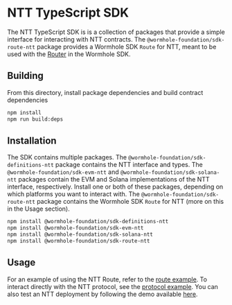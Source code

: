 # NTT TypeScript SDK

The NTT TypeScript SDK is is a collection of packages that provide a simple interface for interacting with NTT contracts. The `@wormhole-foundation/sdk-route-ntt` package provides a Wormhole SDK `Route` for NTT, meant to be used with the [Router](https://github.com/wormhole-foundation/connect-sdk/blob/main/examples/src/router.ts) in the Wormhole SDK.

## Building

From this directory, install package dependencies and build contract dependencies

```bash
npm install
npm run build:deps
```

## Installation

The SDK contains multiple packages. The `@wormhole-foundation/sdk-definitions-ntt` package contains the NTT interface and types. The `@wormhole-foundation/sdk-evm-ntt` and `@wormhole-foundation/sdk-solana-ntt` packages contain the EVM and Solana implementations of the NTT interface, respectively. Install one or both of these packages, depending on which platforms you want to interact with. The `@wormhole-foundation/sdk-route-ntt` package contains the Wormhole SDK `Route` for NTT (more on this in the Usage section).

```bash
npm install @wormhole-foundation/sdk-definitions-ntt
npm install @wormhole-foundation/sdk-evm-ntt
npm install @wormhole-foundation/sdk-solana-ntt
npm install @wormhole-foundation/sdk-route-ntt
```

## Usage

For an example of using the NTT Route, refer to the [route example](examples/src/route.ts). To interact directly with the NTT protocol, see the [protocol example](examples/src/index.ts). You can also test an NTT deployment by following the demo available [here](https://github.com/wormhole-foundation/demo-ntt-ts-sdk).